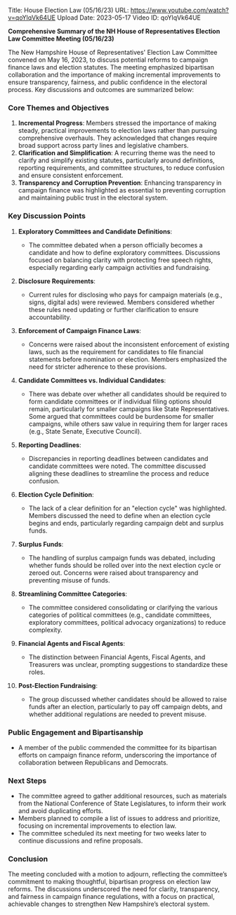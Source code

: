 Title: House Election Law (05/16/23)
URL: https://www.youtube.com/watch?v=qoYlqVk64UE
Upload Date: 2023-05-17
Video ID: qoYlqVk64UE

**Comprehensive Summary of the NH House of Representatives Election Law Committee Meeting (05/16/23)**

The New Hampshire House of Representatives' Election Law Committee convened on May 16, 2023, to discuss potential reforms to campaign finance laws and election statutes. The meeting emphasized bipartisan collaboration and the importance of making incremental improvements to ensure transparency, fairness, and public confidence in the electoral process. Key discussions and outcomes are summarized below:

### **Core Themes and Objectives**
1. **Incremental Progress**: Members stressed the importance of making steady, practical improvements to election laws rather than pursuing comprehensive overhauls. They acknowledged that changes require broad support across party lines and legislative chambers.
2. **Clarification and Simplification**: A recurring theme was the need to clarify and simplify existing statutes, particularly around definitions, reporting requirements, and committee structures, to reduce confusion and ensure consistent enforcement.
3. **Transparency and Corruption Prevention**: Enhancing transparency in campaign finance was highlighted as essential to preventing corruption and maintaining public trust in the electoral system.

### **Key Discussion Points**
1. **Exploratory Committees and Candidate Definitions**: 
   - The committee debated when a person officially becomes a candidate and how to define exploratory committees. Discussions focused on balancing clarity with protecting free speech rights, especially regarding early campaign activities and fundraising.
   
2. **Disclosure Requirements**: 
   - Current rules for disclosing who pays for campaign materials (e.g., signs, digital ads) were reviewed. Members considered whether these rules need updating or further clarification to ensure accountability.

3. **Enforcement of Campaign Finance Laws**: 
   - Concerns were raised about the inconsistent enforcement of existing laws, such as the requirement for candidates to file financial statements before nomination or election. Members emphasized the need for stricter adherence to these provisions.

4. **Candidate Committees vs. Individual Candidates**: 
   - There was debate over whether all candidates should be required to form candidate committees or if individual filing options should remain, particularly for smaller campaigns like State Representatives. Some argued that committees could be burdensome for smaller campaigns, while others saw value in requiring them for larger races (e.g., State Senate, Executive Council).

5. **Reporting Deadlines**: 
   - Discrepancies in reporting deadlines between candidates and candidate committees were noted. The committee discussed aligning these deadlines to streamline the process and reduce confusion.

6. **Election Cycle Definition**: 
   - The lack of a clear definition for an "election cycle" was highlighted. Members discussed the need to define when an election cycle begins and ends, particularly regarding campaign debt and surplus funds.

7. **Surplus Funds**: 
   - The handling of surplus campaign funds was debated, including whether funds should be rolled over into the next election cycle or zeroed out. Concerns were raised about transparency and preventing misuse of funds.

8. **Streamlining Committee Categories**: 
   - The committee considered consolidating or clarifying the various categories of political committees (e.g., candidate committees, exploratory committees, political advocacy organizations) to reduce complexity.

9. **Financial Agents and Fiscal Agents**: 
   - The distinction between Financial Agents, Fiscal Agents, and Treasurers was unclear, prompting suggestions to standardize these roles.

10. **Post-Election Fundraising**: 
    - The group discussed whether candidates should be allowed to raise funds after an election, particularly to pay off campaign debts, and whether additional regulations are needed to prevent misuse.

### **Public Engagement and Bipartisanship**
- A member of the public commended the committee for its bipartisan efforts on campaign finance reform, underscoring the importance of collaboration between Republicans and Democrats.

### **Next Steps**
- The committee agreed to gather additional resources, such as materials from the National Conference of State Legislatures, to inform their work and avoid duplicating efforts.
- Members planned to compile a list of issues to address and prioritize, focusing on incremental improvements to election law.
- The committee scheduled its next meeting for two weeks later to continue discussions and refine proposals.

### **Conclusion**
The meeting concluded with a motion to adjourn, reflecting the committee’s commitment to making thoughtful, bipartisan progress on election law reforms. The discussions underscored the need for clarity, transparency, and fairness in campaign finance regulations, with a focus on practical, achievable changes to strengthen New Hampshire’s electoral system.